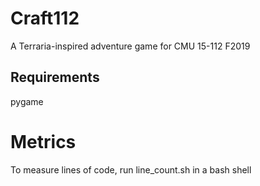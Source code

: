 # Craft112

A Terraria-inspired adventure game for CMU 15-112 F2019

## Requirements
pygame

# Metrics
To measure lines of code, run line_count.sh in a bash shell 